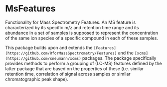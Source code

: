 # MsFeatures

Functionality for Mass Spectrometry Features. An MS feature is characterized by
its specific m/z and retention time range and its abundance in a set of samples
is supposed to represent the concentration of the same ion species of a specific
compound in each of these samples.

This package builds upon and extends the
`[Features](https://github.com/RforMassSpectrometry/Features)` and the
`[xcms](https://github.com/sneumann/xcms)` packages. The package specifically
provides methods to perform a grouping of (LC-MS) features defined by the latter
package that are based on the properties of these (i.e. similar retention time,
correlation of signal across samples or similar chromatographic peak shape).

